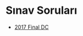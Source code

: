 # Sınav Soruları

<!--Index-->

- [2017 Final DC](./S%C4%B1nav%20Sorular%C4%B1/2017%20Final%20DC.pdf)

<!--Index-->
